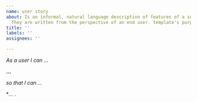 ```yaml
---
name: user story
about: Is an informal, natural language description of features of a software system.
  They are written from the perspective of an end user. template's purpose here.
title: ''
labels: ''
assignees: ''

---
```


*As a user I can ...*

**...**

*so that I can ...*

**... .*

